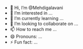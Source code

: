 - 👋 Hi, I’m @Mehdigalavani
- 👀 I’m interested in ...
- 🌱 I’m currently learning ...
- 💞️ I’m looking to collaborate on ...
- 📫 How to reach me ...
- 😄 Pronouns: ...
- ⚡ Fun fact: ...

<!---
Mehdigalavani/Mehdigalavani is a ✨ special ✨ repository because its `README.md` (this file) appears on your GitHub profile.
You can click the Preview link to take a look at your changes.
--->

